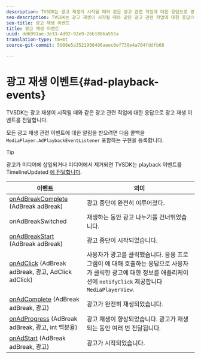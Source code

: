 ```yaml
---
description: TVSDK는 광고 재생이 시작될 때와 같은 광고 관련 작업에 대한 응답으로 광고 재생 이벤트를 전달합니다.
seo-description: TVSDK는 광고 재생이 시작될 때와 같은 광고 관련 작업에 대한 응답으로 광고 재생 이벤트를 전달합니다.
seo-title: 광고 재생 이벤트
title: 광고 재생 이벤트
uuid: dd6991ae-3e33-4d92-92e9-26b1086a555a
translation-type: tm+mt
source-git-commit: 5908e5a3521966496aeec0ef730e4a704fddfb68

---
```



# 광고 재생 이벤트{#ad-playback-events}

TVSDK는 광고 재생이 시작될 때와 같은 광고 관련 작업에 대한 응답으로 광고 재생 이벤트를 전달합니다.

모든 광고 재생 관련 이벤트에 대한 알림을 받으려면 다음 콜백을 `MediaPlayer.AdPlaybackEventListener` 포함하는 구현을 등록합니다.

>[!TIP]
>
>광고가 미디어에 삽입되거나 미디어에서 제거되면 TVSDK는 playback 이벤트를 TimelineUpdated [에 전달합니다](https://help.adobe.com/en_US/primetime/api/psdk/javadoc_1.4/com/adobe/mediacore/MediaPlayer.PlaybackEventListener.html#onTimelineUpdated()).

| 이벤트 | 의미 |
|---|---|
| [onAdBreakComplete](https://help.adobe.com/en_US/primetime/api/psdk/javadoc_1.4/com/adobe/mediacore/MediaPlayer.AdPlaybackEventListener.html#onAdBreakComplete(com.adobe.mediacore.timeline.advertising.AdBreak)) (AdBreak adBreak) | 광고 중단이 완전히 이루어졌다. |
| onAdBreakSwitched | 재생하는 동안 광고 나누기를 건너뛰었습니다. |
| [onAdBreakStart](https://help.adobe.com/en_US/primetime/api/psdk/javadoc_1.4/com/adobe/mediacore/MediaPlayer.AdPlaybackEventListener.html#onAdBreakStart(com.adobe.mediacore.timeline.advertising.AdBreak)) (AdBreak adBreak) | 광고 중단이 시작되었습니다. |
| [onAdClick](https://help.adobe.com/en_US/primetime/api/psdk/javadoc_1.4/com/adobe/mediacore/MediaPlayer.AdPlaybackEventListener.html#onAdClick(com.adobe.mediacore.timeline.advertising.AdBreak,%20com.adobe.mediacore.timeline.advertising.Ad,%20com.adobe.mediacore.timeline.advertising.AdClick)) (AdBreak adBreak, 광고, AdClick adClick) | 사용자가 광고를 클릭했습니다. 응용 프로그램이 에 대해 호출하는 응답으로 사용자가 클릭한 광고에 대한 정보를 애플리케이션에 `notifyClick` 제공합니다 `MediaPlayerView`. |
| [onAdComplete](https://help.adobe.com/en_US/primetime/api/psdk/javadoc_1.4/com/adobe/mediacore/MediaPlayer.AdPlaybackEventListener.html#onAdComplete(com.adobe.mediacore.timeline.advertising.AdBreak)) (AdBreak adBreak, 광고) | 광고가 완전히 재생되었습니다. |
| [onAdProgress](https://help.adobe.com/en_US/primetime/api/psdk/javadoc_1.4/com/adobe/mediacore/MediaPlayer.AdPlaybackEventListener.html#onAdProgress(com.adobe.mediacore.timeline.advertising.AdBreak,com.adobe.mediacore.timeline.advertising.Ad,%20int)) (AdBreak adBreak, 광고, int 백분율) | 광고 재생이 향상되었습니다. 광고가 재생되는 동안 여러 번 전달됩니다. |
| [onAdStart](https://help.adobe.com/en_US/primetime/api/psdk/javadoc_1.4/com/adobe/mediacore/MediaPlayer.AdPlaybackEventListener.html#onAdStart(com.adobe.mediacore.timeline.advertising.AdBreak,%20com.adobe.mediacore.timeline.advertising.Ad)) (AdBreak adBreak, 광고) | 광고가 시작되었습니다. |